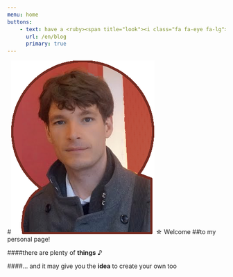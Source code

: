```yaml
---
menu: home
buttons:
    - text: have a <ruby><span title="look"><i class="fa fa-eye fa-lg"></i></span><rp>(</rp><rt>look</rt><rp>)</rp></ruby>
      url: /en/blog
      primary: true
---
```


#[![Me](front-page.png?resize=110,133.6 "who am I?")](/about) <style> h1 {letter-spacing: -1px; font-family: Steinem}</style>☆ Welcome
##to my personal page!

####there are plenty of **things** ♪

####... and it may give you the **idea** to create your own too



